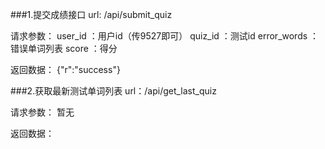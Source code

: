 
###1.提交成绩接口
url: /api/submit_quiz

请求参数：
user_id ：用户id（传9527即可）
quiz_id ：测试id
error_words ：错误单词列表
score ：得分

返回数据：
    {"r":"success"}

###2.获取最新测试单词列表
url：/api/get_last_quiz

请求参数：
暂无

返回数据：

